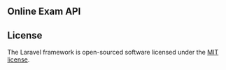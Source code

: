 ## Online Exam API

## License

The Laravel framework is open-sourced software licensed under the [MIT license](https://opensource.org/licenses/MIT).
